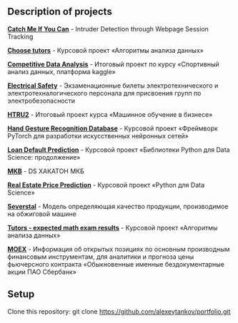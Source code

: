 ## Description of projects

[**Catch Me If You Can**](https://github.com/alexeytankov/portfolio/tree/master/Catch%20Me%20If%20You%20Can) - Intruder Detection through Webpage Session Tracking   

[**Choose tutors**](https://github.com/alexeytankov/portfolio/tree/master/Choose%20tutors) - Курсовой проект «Алгоритмы анализа данных»   

[**Competitive Data Analysis**](https://github.com/alexeytankov/portfolio/tree/master/Competitive%20Data%20Analysis) - Итоговый проект по курсу «Спортивный анализ данных, платформа kaggle»   

[**Electrical Safety**](https://github.com/alexeytankov/portfolio/tree/master/Electrical%20Safety) - Экзаменационные билеты электротехнического и электротехналогического персонала для присвоения групп по электробезопасности  

[**HTRU2**](https://github.com/alexeytankov/portfolio/tree/master/HTRU2) - Итоговый проект курса «Машинное обучение в бизнесе»  

[**Hand Gesture Recognition Database**](https://github.com/alexeytankov/portfolio/tree/master/Hand%20Gesture%20Recognition) - Курсовой проект «Фреймворк PyTorch для разработки искусственных нейронных сетей»  

[**Loan Default Prediction**](https://github.com/alexeytankov/portfolio/tree/master/Loan%20Default%20Prediction) - Курсовой проект «Библиотеки Python для Data Science: продолжение»   

[**MKB**](https://github.com/alexeytankov/portfolio/tree/master/MKB) - DS ХАКАТОН МКБ  

[**Real Estate Price Prediction**](https://github.com/alexeytankov/portfolio/tree/master/Real%20Estate%20Price%20Prediction) - Курсовой проект «Python для Data Science» 

[**Severstal**](https://github.com/alexeytankov/portfolio/tree/master/Severstal) - Модель определяющая качество продукции, производимое на обжиговой машине   

[**Tutors - expected math exam results**](https://github.com/alexeytankov/portfolio/tree/master/Tutors%20-%20expected%20math%20exam%20results) - Курсовой проект «Алгоритмы анализа данных»  

[**MOEX**](https://github.com/alexeytankov/portfolio/tree/master/moex) - Информация об открытых позициях по основным производным финансовым инструментам, для аналитики и прогноза цены фьючерсного контракта «Обыкновенные именные бездокументарные акции ПАО Сбербанк»  


## Setup

Clone this repository: git clone https://github.com/alexeytankov/portfolio.git
